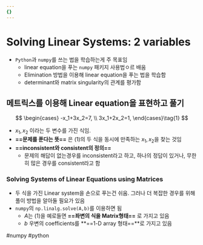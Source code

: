 ```yaml
---
{}
---
```


# Solving Linear Systems: 2 variables
- `Python`과 `numpy`를 쓰는 법을 학습하는게 주 목표임
	- linear equation을 푸는 `numpy` 패키지 사용법ㅇ르 배움
	- Elimination 방법을 이용해 linear equation을 푸는 법을 학습함
	- determinant와 matrix singularity의  관계를 평가함

## 메트릭스를 이용해 Linear equation을 표현하고 풀기
$$
\begin{cases} 
-x_1+3x_2=7, \\ 3x_1+2x_2=1, 
\end{cases}\tag{1}
$$
- $x_1,x_2$ 이라는 두 변수를 가진 식임. 
- **==문제를 푼다는 뜻==** 은 $(1)$의 두 식을 동시에 만족하는 $x_1,x_2$을 찾는 것임
- **==inconsistent와 consistent의 정의==**
	- 문제의 해답이 없는경우를 inconsistent라고 하고, 하나의 정답이 있거나, 무한히 많은 경우를 consistent라고 함
### Solving Systems of Linear Equations using Matrices
- 두 식을 가진 Linear system을 손으로 푸는건 쉬움. 그러나 더 복잡한 경우를 위해 풀이 방법을 알아둘 필요가 있음
- `numpy`의 `np.linalg.solve(A,b)`를 이용하면 됨
	- $A$는 (1)을 예로들면 **==좌변의 식을 Matrix형태==** 로 가지고 있음
	- $b$ 우변의 coefficients를 **==1-D array 형태==**로 가지고 있음


#numpy  #python 